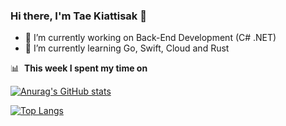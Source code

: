 ### Hi there, I'm Tae Kiattisak 👋

- 🔭 I’m currently working on Back-End Development (C# .NET)
- 🌱 I’m currently learning Go, Swift, Cloud and Rust

📊 &nbsp;**This week I spent my time on**

[![Anurag's GitHub stats](https://github-readme-stats.vercel.app/api?username=taepunphu&theme=vue&show_icons=true&count_private=true)](https://github.com/anuraghazra/github-readme-stats)

[![Top Langs](https://github-readme-stats.vercel.app/api/top-langs/?username=taepunphu&layout=compact&theme=vue)](https://github.com/anuraghazra/github-readme-stats)
